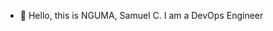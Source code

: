 - 👋 Hello, this is NGUMA, Samuel C.
I am a DevOps Engineer


<!---
nigel6/nigel6 is a ✨ special ✨ repository because its `README.md` (this file) appears on your GitHub profile.
You can click the Preview link to take a look at your changes.
--->
